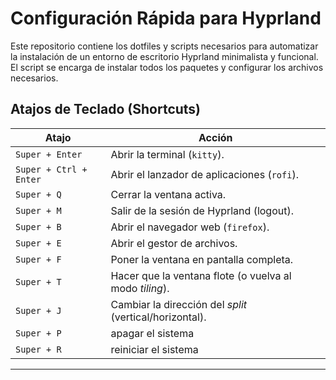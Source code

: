 # Configuración Rápida para Hyprland

Este repositorio contiene los dotfiles y scripts necesarios para automatizar la instalación de un entorno de escritorio Hyprland minimalista y funcional. El script se encarga de instalar todos los paquetes y configurar los archivos necesarios.

## Atajos de Teclado (Shortcuts)


| Atajo                 | Acción                                              |
| --------------------- | --------------------------------------------------- |
| `Super + Enter`       | Abrir la terminal (`kitty`).                        |
| `Super + Ctrl + Enter`| Abrir el lanzador de aplicaciones (`rofi`).         |
| `Super + Q`           | Cerrar la ventana activa.                           |
| `Super + M`           | Salir de la sesión de Hyprland (logout).            |
| `Super + B`           | Abrir el navegador web (`firefox`).                 |
| `Super + E`           | Abrir el gestor de archivos.                        |
| `Super + F`           | Poner la ventana en pantalla completa.              |
| `Super + T`           | Hacer que la ventana flote (o vuelva al modo *tiling*). |
| `Super + J`           | Cambiar la dirección del *split* (vertical/horizontal). |
| `Super + P`           | apagar el sistema                        |
| `Super + R`           | reiniciar el sistema                        |

-----
